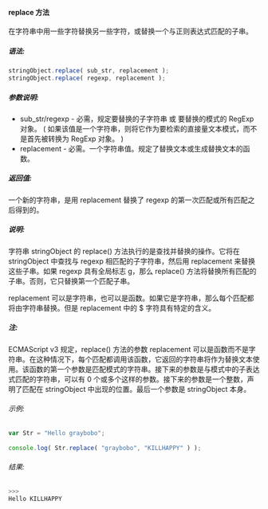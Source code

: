 #### replace 方法

  在字符串中用一些字符替换另一些字符，或替换一个与正则表达式匹配的子串。

##### 语法:

  ```javascript
  stringObject.replace( sub_str, replacement );
  stringObject.replace( regexp, replacement );
  ```

##### 参数说明:

  - sub_str/regexp - 必需，规定要替换的子字符串 或 要替换的模式的 RegExp 对象。 ( 如果该值是一个字符串，则将它作为要检索的直接量文本模式，而不是首先被转换为 RegExp 对象。 )
  - replacement - 必需。一个字符串值。规定了替换文本或生成替换文本的函数。

##### 返回值:

  一个新的字符串，是用 replacement 替换了 regexp 的第一次匹配或所有匹配之后得到的。
  
##### 说明:

  字符串 stringObject 的 replace() 方法执行的是查找并替换的操作。它将在 stringObject 中查找与 regexp 相匹配的子字符串，然后用 replacement 来替换这些子串。如果 regexp 具有全局标志 g，那么 replace() 方法将替换所有匹配的子串。否则，它只替换第一个匹配子串。
  
  replacement 可以是字符串，也可以是函数。如果它是字符串，那么每个匹配都将由字符串替换。但是 replacement 中的 $ 字符具有特定的含义。
  
##### 注:

  ECMAScript v3 规定，replace() 方法的参数 replacement 可以是函数而不是字符串。在这种情况下，每个匹配都调用该函数，它返回的字符串将作为替换文本使用。该函数的第一个参数是匹配模式的字符串。接下来的参数是与模式中的子表达式匹配的字符串，可以有 0 个或多个这样的参数。接下来的参数是一个整数，声明了匹配在 stringObject 中出现的位置。最后一个参数是 stringObject 本身。

###### 示例:

  ```javascript
  var Str = "Hello graybobo";
	  
  console.log( Str.replace( "graybobo", "KILLHAPPY" ) );
  ```

###### 结果:

  ```javascript
  >>>
  Hello KILLHAPPY
  ```
